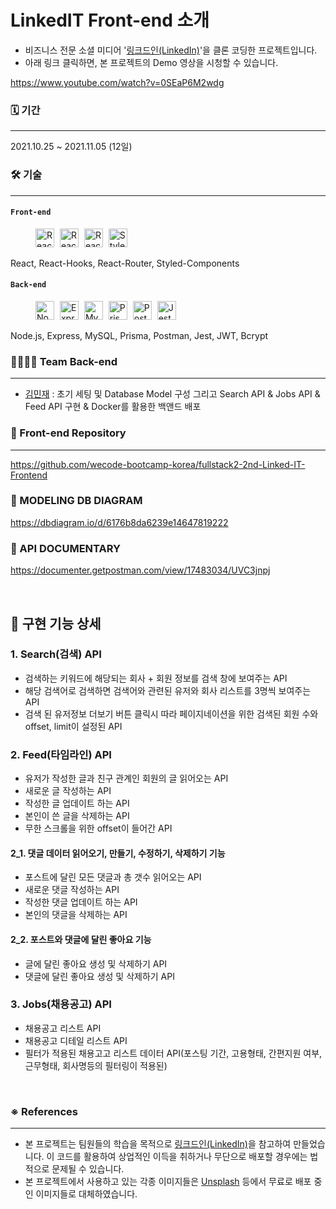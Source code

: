 # LinkedIT Front-end 소개

- 비즈니스 전문 소셜 미디어 '[링크드인(LinkedIn)](https://www.linkedin.com/)'을 클론 코딩한 프로젝트입니다.
- 아래 링크 클릭하면, 본 프로젝트의 Demo 영상을 시청할 수 있습니다.

https://www.youtube.com/watch?v=0SEaP6M2wdg


### 🗓 기간

---

2021.10.25 ~ 2021.11.05 (12일)

### 🛠 기술

---

#### `Front-end`

<p float="left">
  <img src="https://cdn.icon-icons.com/icons2/2415/PNG/128/react_original_logo_icon_146374.png" alt="React" style="display:inline-block; width:30px; margin-right:5px; margin-left:40px">
  <img src="https://cdn.icon-icons.com/icons2/2248/PNG/128/hook_icon_138483.png" alt="React-Hooks" style="display:inline-block; width:30px; margin-right:5px;">
  <img src="https://cdn.icon-icons.com/icons2/649/PNG/128/sign_icon-icons.com_59775.png" alt="React-Router" style="display:inline-block; width:30px; margin-right:5px;">
  <img src="https://cdn.icon-icons.com/icons2/2107/PNG/128/file_type_styled_icon_130142.png" alt="Styled-Components" style="display:inline-block; width:30px; margin-right:5px;">
</p>

React, React-Hooks, React-Router, Styled-Components

#### `Back-end`

<p float="left">
  <img src="https://cdn.icon-icons.com/icons2/2699/PNG/128/nodejs_logo_icon_169910.png" alt="Node.js" style="display: inline-block; width: 30px; margin-right: 5px; margin-left:40px">
  <img src="https://cdn.icon-icons.com/icons2/2415/PNG/128/express_original_logo_icon_146527.png" alt="Express" style="display:inline-block; width:30px; margin-right:5px;">
  <img src="https://cdn.icon-icons.com/icons2/2415/PNG/128/mysql_original_wordmark_logo_icon_146417.png" alt="MySQL" style="display:inline-block; width:30px; margin-right:5px;">
  <img src="https://cdn.icon-icons.com/icons2/2107/PNG/128/file_type_light_prisma_icon_130444.png" alt="Prisma" style="display:inline-block; width:30px; margin-right:5px;">
  <img src="https://cdn.icon-icons.com/icons2/3053/PNG/128/postman_macos_bigsur_icon_189815.png" alt="Postman" style="display:inline-block; width:30px; margin-right:5px;">
  <img src="https://cdn.icon-icons.com/icons2/2107/PNG/128/file_type_jest_snapshot_icon_130513.png" alt="Jest" style="display:inline-block; width:30px; margin-right:5px;">
</p>

Node.js, Express, MySQL, Prisma, Postman, Jest, JWT, Bcrypt


### 👨‍👩‍👧‍👦 Team Back-end

---

- [김민재](https://github.com/minjamie) : 초기 세팅 및 Database Model 구성 그리고 Search API & Jobs API & Feed API 구현 & Docker를 활용한 백앤드 배포

### 🤝 Front-end Repository

---

https://github.com/wecode-bootcamp-korea/fullstack2-2nd-Linked-IT-Frontend

### 🤝 MODELING DB DIAGRAM 
 
https://dbdiagram.io/d/6176b8da6239e14647819222 

### 🤝 API DOCUMENTARY

https://documenter.getpostman.com/view/17483034/UVC3jnpj

<br/>

## 📑 구현 기능 상세

### 1. Search(검색) API
- 검색하는 키워드에 해당되는 회사 + 회원 정보를 검색 창에 보여주는 API
- 해당 검색어로 검색하면 검색어와 관련된 유저와 회사 리스트를 3명씩 보여주는 API
- 검색 된 유저정보 더보기 버튼 클릭시 따라 페이지네이션을 위한 검색된 회원 수와 offset, limit이 설정된 API

### 2. Feed(타임라인) API
- 유저가 작성한 글과 친구 관계인 회원의 글 읽어오는 API
- 새로운 글 작성하는 API
- 작성한 글 업데이트 하는 API
- 본인이 쓴 글을 삭제하는 API
- 무한 스크롤을 위한 offset이 들어간 API

#### 2_1. 댓글 데이터 읽어오기, 만들기, 수정하기, 삭제하기 기능
- 포스트에 달린 모든 댓글과 총 갯수 읽어오는 API
- 새로운 댓글 작성하는 API
- 작성한 댓글 업데이트 하는 API
- 본인의 댓글을 삭제하는 API

#### 2_2. 포스트와 댓글에 달린 좋아요 기능
- 글에 달린 좋아요 생성 및 삭제하기 API
- 댓글에 달린 좋아요 생성 및 삭제하기 API


### 3. Jobs(채용공고) API
- 채용공고 리스트 API
- 채용공고 디테일 리스트 API
- 필터가 적용된 채용고고 리스트 데이터 API(포스팅 기간, 고용형태, 간편지원 여부, 근무형태, 회사명등의 필터링이 적용된) 
<br/>

### ※ References

---

- 본 프로젝트는 팀원들의 학습을 목적으로 [링크드인(LinkedIn)](https://www.linkedin.com/)을 참고하여 만들었습니다. 이 코드를 활용하여 상업적인 이득을 취하거나 무단으로 배포할 경우에는 법적으로 문제될 수 있습니다.
- 본 프로젝트에서 사용하고 있는 각종 이미지들은 [Unsplash](https://unsplash.com/) 등에서 무료로 배포 중인 이미지들로 대체하였습니다.
